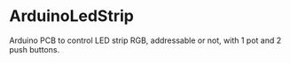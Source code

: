 # ArduinoLedStrip
Arduino PCB to control LED strip RGB, addressable or not, with 1 pot and 2 push buttons.
